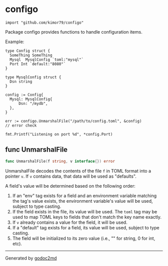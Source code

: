 
# configo
    import "github.com/kimor79/configo"

Package configo provides functions to handle configuration items.

Example:


	type Config struct {
	  SomeThing SomeThing
	  Mysql  MysqlConfig `toml:"mysql"`
	  Port Int `default:"8080"`
	}
	
	type MysqlConfig struct {
	  Dsn string
	}
	
	config := Config{
	  Mysql: MysqlConfig{
	      Dsn: "/mydb",
	  },
	}
	
	err := configo.UnmarshalFile("/path/to/config.toml", &config)
	// error check
	
	fmt.Printf("Listening on port %d", *config.Port)






## func UnmarshalFile
``` go
func UnmarshalFile(f string, v interface{}) error
```
UnmarshalFile decodes the contents of the file `f` in TOML format into a pointer `v`. If `v` contains data, that data will be used as "defaults".

A field's value will be determined based on the following order:

1. If an "env" tag exists for a field and an environment variable matching the tag's value exists, the environment variable's value will be used, subject to type casting.
2. If the field exists in the file, its value will be used. The `toml` tag may be used to map TOML keys to fields that don't match the key name exactly.
3. If `v` already contains a value for the field, it will be used.
4. If a "default" tag exists for a field, its value will be used, subject to type casting.
5. The field will be initialized to its zero value (i.e., "" for string, 0 for int, etc).









- - -
Generated by [godoc2md](http://godoc.org/github.com/davecheney/godoc2md)